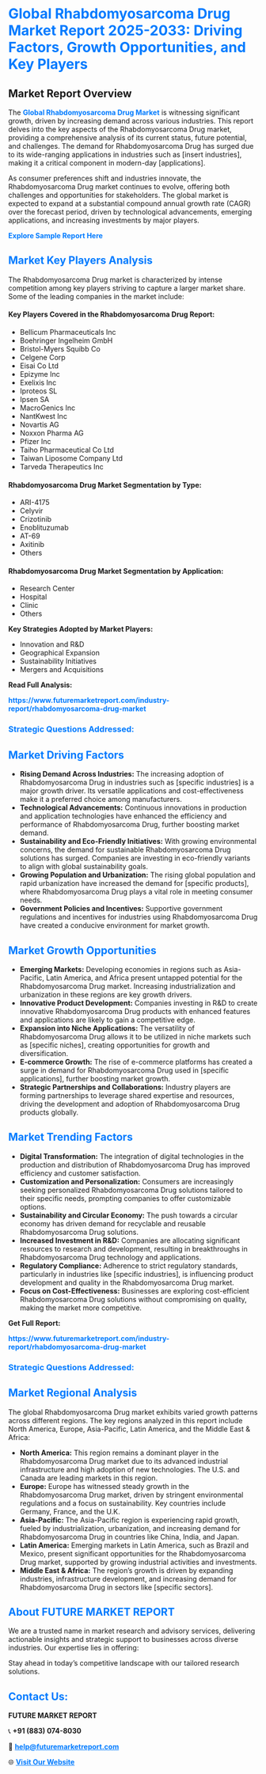 <h1 style="color: #007BFF;">Global Rhabdomyosarcoma Drug Market Report 2025-2033: Driving Factors, Growth Opportunities, and Key Players</h1>

<section id="overview">
<h2>Market Report Overview</h2>
<p>The <a href="https://www.futuremarketreport.com/industry-report/rhabdomyosarcoma-drug-market" style="color: #007BFF; text-decoration: none;"><strong>Global Rhabdomyosarcoma Drug Market</strong></a> is witnessing significant growth, driven by increasing demand across various industries. This report delves into the key aspects of the Rhabdomyosarcoma Drug market, providing a comprehensive analysis of its current status, future potential, and challenges. The demand for Rhabdomyosarcoma Drug has surged due to its wide-ranging applications in industries such as [insert industries], making it a critical component in modern-day [applications].</p>
<p>As consumer preferences shift and industries innovate, the Rhabdomyosarcoma Drug market continues to evolve, offering both challenges and opportunities for stakeholders. The global market is expected to expand at a substantial compound annual growth rate (CAGR) over the forecast period, driven by technological advancements, emerging applications, and increasing investments by major players.</p>
</section>

<section id="overview">
<p><a href="https://www.futuremarketreport.com/request-sample/reportId=54579" style="color: #007BFF; text-decoration: none;"><strong>Explore Sample Report Here</strong></a></p>
</section>

<section id="key-players">
<h2 style="color: #007BFF;">Market Key Players Analysis</h2>
<p>The Rhabdomyosarcoma Drug market is characterized by intense competition among key players striving to capture a larger market share. Some of the leading companies in the market include:</p>
<h4>Key Players Covered in the Rhabdomyosarcoma Drug Report:</h4>
<ul><li>Bellicum Pharmaceuticals Inc</li><li>Boehringer Ingelheim GmbH</li><li>Bristol-Myers Squibb Co</li><li>Celgene Corp</li><li>Eisai Co Ltd</li><li>Epizyme Inc</li><li>Exelixis Inc</li><li>Iproteos SL</li><li>Ipsen SA</li><li>MacroGenics Inc</li><li>NantKwest Inc</li><li>Novartis AG</li><li>Noxxon Pharma AG</li><li>Pfizer Inc</li><li>Taiho Pharmaceutical Co Ltd</li><li>Taiwan Liposome Company Ltd</li><li>Tarveda Therapeutics Inc</li></ul>
<h4>Rhabdomyosarcoma Drug Market Segmentation by Type:</h4>
<ul><li>ARI-4175</li><li>Celyvir</li><li>Crizotinib</li><li>Enoblituzumab</li><li>AT-69</li><li>Axitinib</li><li>Others</li></ul>

<h4>Rhabdomyosarcoma Drug Market Segmentation by Application:</h4>
<ul><li>Research Center</li><li>Hospital</li><li>Clinic</li><li>Others</li></ul>
<p><strong>Key Strategies Adopted by Market Players:</strong></p>
<ul>
<li>Innovation and R&D</li>
<li>Geographical Expansion</li>
<li>Sustainability Initiatives</li>
<li>Mergers and Acquisitions</li>
</ul>
</section>

<section>
<p><strong>Read Full Analysis: </strong></p><a href="https://www.futuremarketreport.com/industry-report/rhabdomyosarcoma-drug-market" style="color: #007BFF; text-decoration: none;"><strong>https://www.futuremarketreport.com/industry-report/rhabdomyosarcoma-drug-market</strong></a>
<h3 style="color: #007BFF;">Strategic Questions Addressed:</h3>
</section>

<section id="driving-factors">
<h2 style="color: #007BFF;">Market Driving Factors</h2>
<ul>
<li><strong>Rising Demand Across Industries:</strong> The increasing adoption of Rhabdomyosarcoma Drug in industries such as [specific industries] is a major growth driver. Its versatile applications and cost-effectiveness make it a preferred choice among manufacturers.</li>
<li><strong>Technological Advancements:</strong> Continuous innovations in production and application technologies have enhanced the efficiency and performance of Rhabdomyosarcoma Drug, further boosting market demand.</li>
<li><strong>Sustainability and Eco-Friendly Initiatives:</strong> With growing environmental concerns, the demand for sustainable Rhabdomyosarcoma Drug solutions has surged. Companies are investing in eco-friendly variants to align with global sustainability goals.</li>
<li><strong>Growing Population and Urbanization:</strong> The rising global population and rapid urbanization have increased the demand for [specific products], where Rhabdomyosarcoma Drug plays a vital role in meeting consumer needs.</li>
<li><strong>Government Policies and Incentives:</strong> Supportive government regulations and incentives for industries using Rhabdomyosarcoma Drug have created a conducive environment for market growth.</li>
</ul>
</section>

<section id="growth-opportunities">
<h2 style="color: #007BFF;">Market Growth Opportunities</h2>
<ul>
<li><strong>Emerging Markets:</strong> Developing economies in regions such as Asia-Pacific, Latin America, and Africa present untapped potential for the Rhabdomyosarcoma Drug market. Increasing industrialization and urbanization in these regions are key growth drivers.</li>
<li><strong>Innovative Product Development:</strong> Companies investing in R&D to create innovative Rhabdomyosarcoma Drug products with enhanced features and applications are likely to gain a competitive edge.</li>
<li><strong>Expansion into Niche Applications:</strong> The versatility of Rhabdomyosarcoma Drug allows it to be utilized in niche markets such as [specific niches], creating opportunities for growth and diversification.</li>
<li><strong>E-commerce Growth:</strong> The rise of e-commerce platforms has created a surge in demand for Rhabdomyosarcoma Drug used in [specific applications], further boosting market growth.</li>
<li><strong>Strategic Partnerships and Collaborations:</strong> Industry players are forming partnerships to leverage shared expertise and resources, driving the development and adoption of Rhabdomyosarcoma Drug products globally.</li>
</ul>
</section>

<section id="trending-factors">
<h2 style="color: #007BFF;">Market Trending Factors</h2>
<ul>
<li><strong>Digital Transformation:</strong> The integration of digital technologies in the production and distribution of Rhabdomyosarcoma Drug has improved efficiency and customer satisfaction.</li>
<li><strong>Customization and Personalization:</strong> Consumers are increasingly seeking personalized Rhabdomyosarcoma Drug solutions tailored to their specific needs, prompting companies to offer customizable options.</li>
<li><strong>Sustainability and Circular Economy:</strong> The push towards a circular economy has driven demand for recyclable and reusable Rhabdomyosarcoma Drug solutions.</li>
<li><strong>Increased Investment in R&D:</strong> Companies are allocating significant resources to research and development, resulting in breakthroughs in Rhabdomyosarcoma Drug technology and applications.</li>
<li><strong>Regulatory Compliance:</strong> Adherence to strict regulatory standards, particularly in industries like [specific industries], is influencing product development and quality in the Rhabdomyosarcoma Drug market.</li>
<li><strong>Focus on Cost-Effectiveness:</strong> Businesses are exploring cost-efficient Rhabdomyosarcoma Drug solutions without compromising on quality, making the market more competitive.</li>
</ul>
</section>

<section>
<p><strong>Get Full Report: </strong></p><a href="https://www.futuremarketreport.com/industry-report/rhabdomyosarcoma-drug-market" style="color: #007BFF; text-decoration: none;"><strong>https://www.futuremarketreport.com/industry-report/rhabdomyosarcoma-drug-market</strong></a>
<h3 style="color: #007BFF;">Strategic Questions Addressed:</h3>
</section>


<section id="regional-analysis">
<h2 style="color: #007BFF;">Market Regional Analysis</h2>
<p>The global Rhabdomyosarcoma Drug market exhibits varied growth patterns across different regions. The key regions analyzed in this report include North America, Europe, Asia-Pacific, Latin America, and the Middle East & Africa:</p>
<ul>
<li><strong>North America:</strong> This region remains a dominant player in the Rhabdomyosarcoma Drug market due to its advanced industrial infrastructure and high adoption of new technologies. The U.S. and Canada are leading markets in this region.</li>
<li><strong>Europe:</strong> Europe has witnessed steady growth in the Rhabdomyosarcoma Drug market, driven by stringent environmental regulations and a focus on sustainability. Key countries include Germany, France, and the U.K.</li>
<li><strong>Asia-Pacific:</strong> The Asia-Pacific region is experiencing rapid growth, fueled by industrialization, urbanization, and increasing demand for Rhabdomyosarcoma Drug in countries like China, India, and Japan.</li>
<li><strong>Latin America:</strong> Emerging markets in Latin America, such as Brazil and Mexico, present significant opportunities for the Rhabdomyosarcoma Drug market, supported by growing industrial activities and investments.</li>
<li><strong>Middle East & Africa:</strong> The region’s growth is driven by expanding industries, infrastructure development, and increasing demand for Rhabdomyosarcoma Drug in sectors like [specific sectors].</li>
</ul>
</section>

<footer>
<h2 style="color: #007BFF;">About FUTURE MARKET REPORT</h2>
<p>We are a trusted name in market research and advisory services, delivering actionable insights and strategic support to businesses across diverse industries. Our expertise lies in offering:</p>

<p>Stay ahead in today’s competitive landscape with our tailored research solutions.</p>

<h2 style="color: #007BFF;">Contact Us:</h2>
<p><strong>FUTURE MARKET REPORT</strong></p>
<p>📞 <strong>+91 (883) 074-8030</strong></p>
<p>📧 <strong><a href="mailto:help@futuremarketreport.com" style="color: #007BFF;">help@futuremarketreport.com</a></strong></p>
<p>🌐 <strong><a href="https://www.futuremarketreport.com/" style="color: #007BFF;">Visit Our Website</a></strong></p>
</footer>